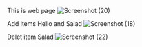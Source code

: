 This is web page
![Screenshot (20)](https://github.com/user-attachments/assets/dad04605-917b-48f9-803f-9249e102f104)


Add items Hello and Salad
![Screenshot (18)](https://github.com/user-attachments/assets/a7bae63b-faab-49a3-96eb-87791b0fe71e)

Delet item Salad
![Screenshot (22)](https://github.com/user-attachments/assets/2589e716-e2a3-49e6-90a4-99d949961b4c)


